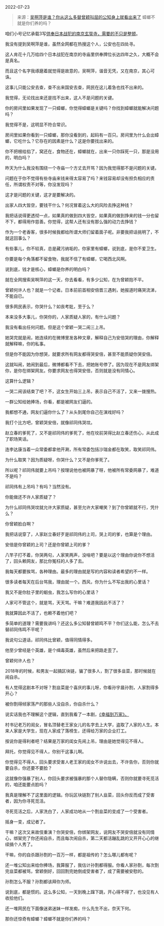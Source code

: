 2022-07-23

> 来源：[吴啊萍是谁？你从这么多替曾颖叫屈的公知身上就看出来了](http://mp.weixin.qq.com/s?__biz=MzU0MjYwNDU2Mw==&mid=2247507175&idx=1&sn=aafcc43864c9f716c7fe0e0e73d8b16c&chksm=fb1ab09bcc6d398da0418e4e3f659e97b681ac11e5e5cb9112b272dd3f955ab914352e04fdec&scene=27#wechat_redirect)
> 蟑螂不就是你们养的吗？

咱们小号记忆承载3写[供奉日本战犯的南京玄奘寺，需要的不只是整顿](http://mp.weixin.qq.com/s?__biz=MzU3NDc5Nzc0NQ==&mid=2247519099&idx=1&sn=cc48bfe77d5d5bd0265ecd8a61110fb8&chksm=fd2e29a5ca59a0b328f17514770c5d8f41a351b097d2b84befc9c153aeff074d9893ed5450b0&scene=21#wechat_redirect)。  

  

我没有提到吴啊萍是谁，虽然全网都在热搜这个人，公安也在四处寻。

  

这人肯花十几万给四个日本战犯在南京的寺庙里供奉牌位长达四年之久，大概不会是真名。  

  

而且这个名字我琢磨着就觉得是故意的，吴啊萍，谐音无凭，又在南京，其心可诛。

  

这事儿只能公安去查，查不出来国安去查，网民在这儿着急也找不出来的。  

  

我觉得，无论找出来还是找不出来，这人不是问题的关键。

  

你的房间里如果发现了一只蟑螂，你觉得蟑螂是关键吗？你找到蟑螂就能解决问题吗？  

  

我觉得不是，这明显不符合常识。

  

房间里如果你看到一只蟑螂，那你没看到的，起码有一百只。房间里为什么会出蟑螂，它吃什么？它存在的因素是什么？这是你要找出来的。

  

你不把根给掐了，窝还在，食物还在，蟑螂就在，出来一只你踩死一只，那是没用的，明白吗？  

  

昨天为什么我没有围绕一个寺庙一个方丈去开骂？因为我觉得那不是问题的关键。  

  

问题在于你不觉得有些寺庙来钱来得太容易了吗？来钱容易却没有担负相应的责任，所谓权责不对等，你没发现吗？  

  

这才是问题的关键，这才是要解决的。  

  

出家人四大皆空，要钱干什么？何况冒着这么大的风险去挣这种钱？

  

我把话说得更透彻一点，如果真的做到四大皆空，如果真的做到挣来的钱一分也留不下，都得用作慈善。你觉得，这帮人还有没有那么强的动力去挣钱？

  

作为一个老香客，很多时候我都给所谓大师们留着面子呢。非要我把话挑明了，不就这回事么？  

  

有些事儿，你不较真，总是藏污纳垢的，你家里有蟑螂，说到底，是你不爱卫生。  

  

你要是每个角落都不留食物，我就不信了有蟑螂，它喝西北风啊。

  

说到底，钱才是核心，蟑螂是你养的明白吗？

  

  

就在全网搜索吴啊萍的这一天，你去看看，有多少公知，在为曾颖抱不平。

  

曾颖何许人也？就是一个记者。日本前前首相安倍晋三遇刺，她报道时痛哭流涕，不能自已。  

  

很多网民表示，你哭什么？如丧考妣，至于么？  

  

本来没多大事儿，你哭你的，人家质疑人家的，有什么问题？  

  

我没有看出任何问题。但是这个曾颖一哭二闹三上吊。

  

她哭完就是闹，她连续的在微博里发各种文章，解释自己为安倍哭的理由，你解释就解释嘛，你的私事。

  

但是你不能因为你想哭，就要求所有网友都得哭安倍，甚至不能质疑你哭安倍。

  

这就叫闹，她闹到最后，微博都看不下去，把她账号停了。因为现在不是网友绑架你，是你在绑架网友。你要求网友也得哭安倍，否则就是没有同情心。

  

这算什么逻辑？

  

一哭二闹该结束了吧？不，这女生开始三上吊，表示自己不活了，又来一拨搜热。  

  

一群公知给她捧场，你看，都是被网友们逼的。  

  

我都想不通，网友们逼你什么了？从头到尾你自己在演戏好吗？

  

我打个比方吧，曾颖哭安倍，就像祁同伟哭坟。

  

赵立春的爹死了，又不是祁同伟的爹死了，他在坟前哭得比赵立春还伤心，从此成了职场笑话。  

  

连李达康当着一众常委都拿他开涮，所有常委包括沙瑞金都在取笑，取笑祁同伟。  

  

为什么取笑？因为质疑呀，你哭什么？又不是你爹死了。  

  

所以呢？祁同伟就要上吊吗？按理说他也被网暴了呀，他被所有常委网暴了，难道不是吗？  

  

祁同伟有上吊吗？有吗？当然没有。

  

你能做还不许人家质疑了？

  

为什么祁同伟哭坟就允许大家质疑，甚至允许大家嘲笑？到了你曾颖就不行，凭什么？

  

你曾颖脸白啊？

  

我把话说穿了，人家赵立春好歹是祁同伟的上司，哭上司的爹，也算是个理由。  

  

安倍是你曾颖的上司？还是你曾颖上司的爹？  

  

八竿子打不着，你哭两句，人家笑两声，没啥吧？要是以这个理由你说你不想活了，回头赖网友，那比你冤枉的人多了去。  

  

我每天都要挨骂，各种理由。最多的理由就是写的内容和读者希望的不一样。

  

很多读者每天在后台骂我，理由就一个。西风，你为什么不写出我的心里话？

  

我又不是你肚子里的蛔虫，我怎么写你的心里话？

  

人家可不管这个，就是骂，天天骂。干嘛？难道我因此不活了？  

  

我就算因此不活了，也赖不着他们吧？

  

多简单的道理？需要我讲吗？还这么多公知替曾颖鸣不平？你们这么能，怎么不去替祁同伟鸣不平呢？

  

我说句公道话，祁同伟比曾颖，值得同情得多。  

  

他至少曾经是个英雄，是个缉毒英雄，虽然后来把路走歪了。  

  

曾颖何许人也？  

  

2018年的时候，和男友一起搞区块链，骗了很多人，割了很多韭菜，那时候就在闹自杀。  

  

有人觉得这剧本不对呀？割韭菜是个喜庆的事儿呀，你看孙宇晨孙割，人家割得多开心？

  

被你割得倾家荡产的那些人没自杀，你自杀什么？

  

说实话我也不理解这个逻辑，直到我看了一本剧，[《幸福到万家》。](http://mp.weixin.qq.com/s?__biz=MzU0MjYwNDU2Mw==&mid=2247507134&idx=1&sn=28f63cd60bba0a26949397f7c4cf7da6&chksm=fb1ab0c2cc6d39d432083ca8f9f3ac58191d9d512764dcfa60059f2de08c12b70f69b324f01f&scene=21#wechat_redirect)  

  

村书记老万的闺女，冒名顶替老王家女儿的名字去上大学，盗取了人家的人生。本来人家是大学生，现在人家成了落榜生，还得给万家的企业打工。  

  

按说你是得利者吧？结果是万家的闺女先闹上吊，理由是她觉得见不得人。  

  

拜托，你觉得见不得人，你别干这事儿啊。

  

你觉得见不得人，回头要求受害人老王家的闺女不许说出去，不许告你，否则你就要自杀，你还要不要脸？

  

这就像你强暴了别人，你回头要求被强暴的那个人替你隐瞒，否则你就要寻死觅活的，咱还能要点脸吗？  

  

我真是理解不了这里面的逻辑。你玩区块链割了别人韭菜，回头你反而成了受害者，因为你寻死觅活。  

  

寻死觅活之后，人家洗白了，人家成功地从一个割韭菜的变成了一个受害者。  

  

摇身一变，成记者了。  

  

干嘛？这次又来故伎重演？你哭安倍，你绑架网友，说网友不哭安倍就没有同情心，绑架完了你还闹自杀，而且每次闹自杀，第二天都活蹦乱跳的又开开心心的继续搞个人秀了。

  

干嘛，你的自杀跟孙割的一百万一样，都是祖传的？怎么哪儿都有呢？

  

还一堆公知出来给你捧场，我算服了，我估计孙割都得服。你看人家孙割，每次割完韭菜都被骂，曾颖倒好，回回割完她倒成受害者了，成了需要被安慰的。

  

孙割怎么不服？孙割都该拜你为师。

  

说到底，都是惯的。这么多公知，一天到晚上蹿下跳，开心得不得了，也没见有人收拾他们。  

  

还一堆网民在下面像迷弟迷妹一样发痴，什么先生不出，奈天下何。  

  

那你还惊奇有蟑螂？蟑螂不就是你们养的吗？

